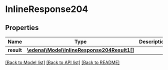 # InlineResponse204

## Properties
Name | Type | Description | Notes
------------ | ------------- | ------------- | -------------
**result** | [**\edenai\Model\InlineResponse204Result1[]**](InlineResponse204Result1.md) |  | [optional] 

[[Back to Model list]](../README.md#documentation-for-models) [[Back to API list]](../README.md#documentation-for-api-endpoints) [[Back to README]](../README.md)


